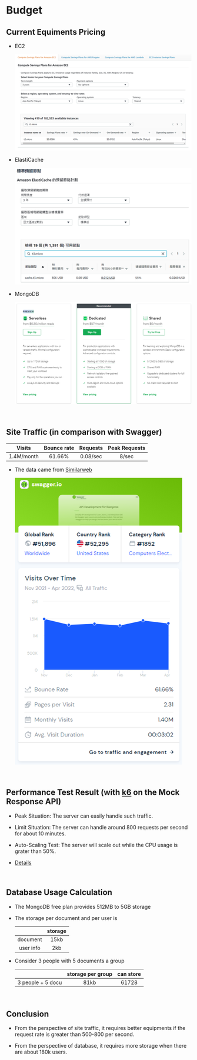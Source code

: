 # Budget

## Current Equiments Pricing

- EC2

  ![](../imgs/pricing-EC2.png)

- ElastiCache

  ![](../imgs/pricing-ElastiCache.png)

- MongoDB

  ![](../imgs/pricing-MongoDB.png)

<br />

## Site Traffic (in comparison with Swagger)

Visits     | Bounce rate | Requests | Peak Requests |
:---------:|:-----------:|:--------:|:-------------:|
1.4M/month | 61.66%      | 0.08/sec | 8/sec         |

- The data came from [Similarweb](https://www.similarweb.com/zh-tw/)

  ![](../imgs/swagger-traffic.png)

<br />

## Performance Test Result (with [k6](https://k6.io/) on the Mock Response API)

- Peak Situation: The server can easily handle such traffic.

- Limit Situation: The server can handle around 800 requests per second for about 10 minutes.

- Auto-Scaling Test: The server will scale out while the CPU usage is grater than 50%.

- [Details](./performance_test.md)

<br />

## Database Usage Calculation

- The MongoDB free plan provides 512MB to 5GB storage
- The storage per document and per user is

  []()      | storage | 
  :-------:|:-------:|
  document | 15kb    |
  user info| 2kb    |
- Consider 3 people with 5 documents a group

  []()               | storage per group | can store |
  :----------------:|:-----------------:|:---------:|
  3 people + 5 docu | 81kb              | 61728     |

<br />

## Conclusion

- From the perspective of site traffic, it requires better equipments if the request rate is greater than 500-800 per second.

- From the perspective of database, it requires more storage when there are about 180k users. 
